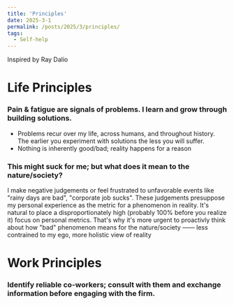 ```yaml
---
title: 'Principles'
date: 2025-3-1
permalink: /posts/2025/3/principles/
tags:
  - Self-help
---
```


Inspired by Ray Dalio

Life Principles
===

### Pain & fatigue are signals of problems. I learn and grow through building solutions.
- Problems recur over my life, across humans, and throughout history. The earlier you experiment with solutions the less you will suffer.
- Nothing is inherently good/bad; reality happens for a reason

### This might suck for me; but what does it mean to the nature/society?
I make negative judgements or feel frustrated to unfavorable events like "rainy days are bad", "corporate job sucks". These judgements presuppose my personal experience as the metric for a phenomenon in reality. It's natural to place a disproportionately high (probably 100% before you realize it) focus on personal metrics. That's why it's more urgent to proactivly think about how "bad" phenomenon means for the nature/society —— less contrained to my ego, more holistic view of reality



Work Principles
===

### Identify reliable co-workers; consult with them and exchange information before engaging with the firm.
